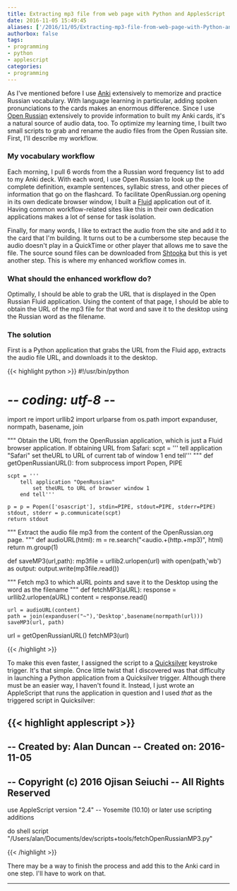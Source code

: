 ```yaml
---
title: Extracting mp3 file from web page with Python and ApplesScript
date: 2016-11-05 15:49:45
aliases: ['/2016/11/05/Extracting-mp3-file-from-web-page-with-Python-and-ApplesScript/']
authorbox: false
tags:
- programming
- python
- applescript
categories:
- programming
---
```

As I've mentioned before I use [Anki](http://ankisrs.net) extensively to memorize and practice Russian vocabulary. With language learning in particular, adding spoken pronunciations to the cards makes an enormous difference. Since I use [Open Russian](https://en.openrussian.org) extensively to provide information to built my Anki cards, it's a natural source of audio data, too. To optimize my learning time, I built two small scripts to grab and rename the audio files from the Open Russian site. First, I'll describe my workflow.

### My vocabulary workflow

Each morning, I pull 6 words from the a Russian word frequency list to add to my Anki deck. With each word, I use Open Russian to look up the complete definition, example sentences, syllabic stress, and other pieces of information that go on the flashcard. To facilitate OpenRussian.org opening in its own dedicate browser window, I built a [Fluid](http://fluidapp.com) application out of it. Having common workflow-related sites like this in their own dedication applications makes a lot of sense for task isolation.

Finally, for many words, I like to extract the audio from the site and add it to the card that I'm building. It turns out to be a cumbersome step because the audio doesn't play in a QuickTime or other player that allows me to save the file. The source sound files can be downloaded from [Shtooka](http://shtooka.net) but this is yet another step. This is where my enhanced workflow comes in.

### What should the enhanced workflow do?

Optimally, I should be able to grab the URL that is displayed in the Open Russian Fluid application. Using the content of that page, I should be able to obtain the URL of the mp3 file for that word and save it to the desktop using the Russian word as the filename.

### The solution

First is a Python application that grabs the URL from the Fluid app, extracts the audio file URL, and downloads it to the desktop.

{{< highlight python >}}
#!/usr/bin/python
# -*- coding: utf-8 -*-

import re
import urllib2
import urlparse
from os.path import expanduser, normpath, basename, join

""" Obtain the URL from the OpenRussian application,
which is just a Fluid browser application.
If obtaining URL from Safari:
	scpt = '''
	tell application "Safari"
		set theURL to URL of current tab of window 1
	end tell'''
"""
def getOpenRussianURL():
	from subprocess import Popen, PIPE


	scpt = '''
		tell application "OpenRussian"
			set theURL to URL of browser window 1
		end tell'''

	p = p = Popen(['osascript'], stdin=PIPE, stdout=PIPE, stderr=PIPE)
	stdout, stderr = p.communicate(scpt)
	return stdout

""" Extract the audio file mp3 from
the content of the OpenRussian.org page.
"""
def audioURL(html):
	m = re.search("<audio.+(http.+mp3)", html)
	return m.group(1)

def saveMP3(url,path):
	mp3file = urllib2.urlopen(url)
	with open(path,'wb') as output:
		output.write(mp3file.read())

""" Fetch mp3 to which aURL points and save
it to the Desktop using the word as the filename
"""
def fetchMP3(aURL):
	response = urllib2.urlopen(aURL)
	content = response.read()

	url = audioURL(content)
	path = join(expanduser("~"),'Desktop',basename(normpath(url)))
	saveMP3(url, path)

url = getOpenRussianURL()
fetchMP3(url)

{{< /highlight >}}

To make this even faster, I assigned the script to a [Quicksilver](https://qsapp.com) keystroke trigger. It's that simple. Once little twist that I discovered was that difficulty in launching a Python application from a Quicksilver trigger. Although there must be an easier way, I haven't found it. Instead, I just wrote an AppleScript that runs the application in question and I used *that* as the triggered script in Quicksilver:

{{< highlight applescript >}}
--
--	Created by: Alan Duncan
--	Created on: 2016-11-05
--
--	Copyright (c) 2016 Ojisan Seiuchi
--	All Rights Reserved
--

use AppleScript version "2.4" -- Yosemite (10.10) or later
use scripting additions

do shell script "/Users/alan/Documents/dev/scripts+tools/fetchOpenRussianMP3.py"

{{< /highlight >}}

There may be a way to finish the process and add this to the Anki card in one step. I'll have to work on that.

---
